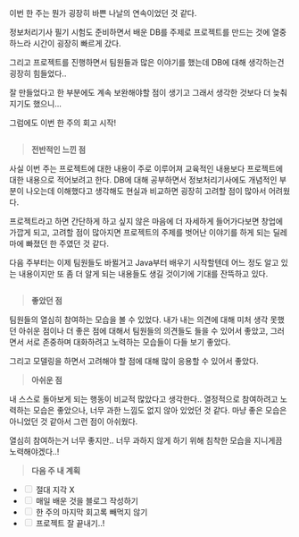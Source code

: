 <p>이번 한 주는 뭔가 굉장히 바쁜 나날의 연속이었던 것 같다.</p>
<p>정보처리기사 필기 시험도 준비하면서 배운 DB를 주제로 프로젝트를 만드는 것에 열중하느라 시간이 굉장히 빠르게 갔다.</p>
<p>그리고 프로젝트를 진행하면서 팀원들과 많은 이야기를 했는데 DB에 대해 생각하는건 굉장히 힘들었다..</p>
<p>잘 만들었다고 한 부분에도 계속 보완해야할 점이 생기고 그래서 생각한 것보다 더 늦춰지기도 했으니...</p>
<p>그럼에도 이번 한 주의 회고 시작!</p>
<p><img alt="" src="https://velog.velcdn.com/images/jojehuni_9759/post/731403a9-212f-4495-86af-e670003cda0c/image.png" /></p>
<blockquote>
<p><strong>전반적인 느낀 점</strong></p>
</blockquote>
<p>사실 이번 주는 프로젝트에 대한 내용이 주로 이루어져 교육적인 내용보다 프로젝트에 대한 내용으로 적어보려고 한다. DB에 대해 공부하면서 정보처리기사에도 개념적인 부분이 나오는데 이해했다고 생각해도 현실과 비교하면 굉장히 고려할 점이 많아서 어려웠다.</p>
<p>프로젝트라고 하면 간단하게 하고 싶지 않은 마음에 더 자세하게 들어가다보면 창업에 가깝게 되고, 고려할 점이 많아지면 프로젝트의 주제를 벗어난 이야기를 하게 되는 딜레마에 빠졌던 한 주였던 것 같다.</p>
<p>다음 주부터는 이제 팀원들도 바뀔거고 Java부터 배우기 시작할텐데 어느 정도 알고 있는 내용이지만 또 좀 더 알게 되는 내용들도 생길 것이기에 기대를 잔뜩하고 있다.</p>
<p><img alt="" src="https://velog.velcdn.com/images/jojehuni_9759/post/fc634439-c475-4f25-b26c-eb408ead7fe9/image.png" /></p>
<blockquote>
<p><strong>좋았던 점</strong></p>
</blockquote>
<p>팀원들의 열심히 참여하는 모습을 볼 수 있었다. 내가 내는 의견에 대해 미처 생각 못했던 아쉬운 점이나 더 좋은 점에 대해서 팀원들의 의견들도 들을 수 있어서 좋았고, 그러면서 서로 존중하며 대화하려고 노력하는 모습들이 다들 보기 좋았다.</p>
<p>그리고 모델링을 하면서 고려해야 할 점에 대해 많이 응용할 수 있어서 좋았다.</p>
<blockquote>
<p><strong>아쉬운 점</strong></p>
</blockquote>
<p>내 스스로 돌아보게 되는 행동이 비교적 많았다고 생각한다.. 열정적으로 참여하려고 노력하는 모습은 좋았으나, 너무 과한 느낌도 없지 않아 있었던 것 같다. 마냥 좋은 모습은 아니었던 것 같아서 그런 점이 아쉬웠다.</p>
<p>열심히 참여하는거 너무 좋지만.. 너무 과하지 않게 하기 위해 침착한 모습을 지니게끔 노력해야겠다..!</p>
<blockquote>
<p><strong>다음 주 내 계획</strong></p>
</blockquote>
<ul>
<li><input disabled="" type="checkbox" /> 절대 지각 X</li>
<li><input disabled="" type="checkbox" /> 매일 배운 것을 블로그 작성하기</li>
<li><input disabled="" type="checkbox" /> 한 주의 마지막 회고록 빼먹지 않기</li>
<li><input disabled="" type="checkbox" /> 프로젝트 잘 끝내기..!</li>
</ul>